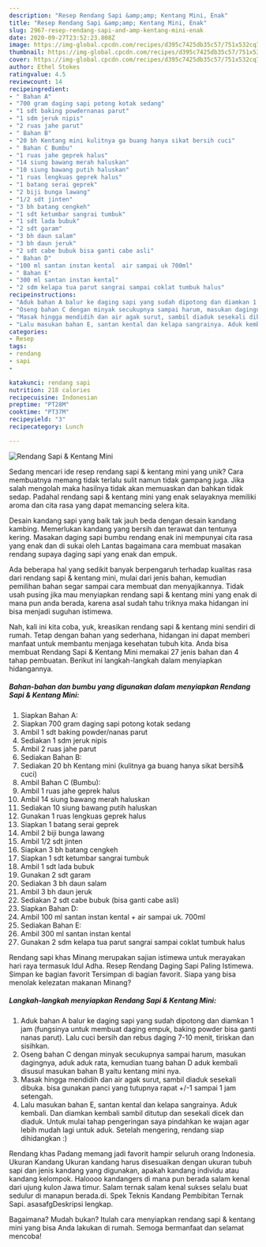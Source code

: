 ```yaml
---
description: "Resep Rendang Sapi &amp;amp; Kentang Mini, Enak"
title: "Resep Rendang Sapi &amp;amp; Kentang Mini, Enak"
slug: 2967-resep-rendang-sapi-and-amp-kentang-mini-enak
date: 2020-09-27T23:52:23.808Z
image: https://img-global.cpcdn.com/recipes/d395c7425db35c57/751x532cq70/rendang-sapi-kentang-mini-foto-resep-utama.jpg
thumbnail: https://img-global.cpcdn.com/recipes/d395c7425db35c57/751x532cq70/rendang-sapi-kentang-mini-foto-resep-utama.jpg
cover: https://img-global.cpcdn.com/recipes/d395c7425db35c57/751x532cq70/rendang-sapi-kentang-mini-foto-resep-utama.jpg
author: Ethel Stokes
ratingvalue: 4.5
reviewcount: 14
recipeingredient:
- " Bahan A"
- "700 gram daging sapi potong kotak sedang"
- "1 sdt baking powdernanas parut"
- "1 sdm jeruk nipis"
- "2 ruas jahe parut"
- " Bahan B"
- "20 bh Kentang mini kulitnya ga buang hanya sikat bersih cuci"
- " Bahan C Bumbu"
- "1 ruas jahe geprek halus"
- "14 siung bawang merah haluskan"
- "10 siung bawang putih haluskan"
- "1 ruas lengkuas geprek halus"
- "1 batang serai geprek"
- "2 biji bunga lawang"
- "1/2 sdt jinten"
- "3 bh batang cengkeh"
- "1 sdt ketumbar sangrai tumbuk"
- "1 sdt lada bubuk"
- "2 sdt garam"
- "3 bh daun salam"
- "3 bh daun jeruk"
- "2 sdt cabe bubuk bisa ganti cabe asli"
- " Bahan D"
- "100 ml santan instan kental  air sampai uk 700ml"
- " Bahan E"
- "300 ml santan instan kental"
- "2 sdm kelapa tua parut sangrai sampai coklat tumbuk halus"
recipeinstructions:
- "Aduk bahan A balur ke daging sapi yang sudah dipotong dan diamkan 1 jam (fungsinya untuk membuat daging empuk, baking powder bisa ganti nanas parut). Lalu cuci bersih dan rebus daging 7-10 menit, tiriskan dan sisihkan."
- "Oseng bahan C dengan minyak secukupnya sampai harum, masukan dagingnya, aduk aduk rata, kemudian tuang bahan D aduk kembali disusul masukan bahan B yaitu kentang mini nya."
- "Masak hingga mendidih dan air agak surut, sambil diaduk sesekali dibuka. bisa gunakan panci yang tutupnya rapat +/-1 sampai 1 jam setengah."
- "Lalu masukan bahan E, santan kental dan kelapa sangrainya. Aduk kembali. Dan diamkan kembali sambil ditutup dan sesekali dicek dan diaduk. Untuk mulai tahap pengeringan saya pindahkan ke wajan agar lebih mudah lagi untuk aduk. Setelah mengering, rendang siap dihidangkan :)"
categories:
- Resep
tags:
- rendang
- sapi
- 

katakunci: rendang sapi  
nutrition: 218 calories
recipecuisine: Indonesian
preptime: "PT28M"
cooktime: "PT37M"
recipeyield: "3"
recipecategory: Lunch

---
```



![Rendang Sapi &amp; Kentang Mini](https://img-global.cpcdn.com/recipes/d395c7425db35c57/751x532cq70/rendang-sapi-kentang-mini-foto-resep-utama.jpg)

Sedang mencari ide resep rendang sapi &amp; kentang mini yang unik? Cara membuatnya memang tidak terlalu sulit namun tidak gampang juga. Jika salah mengolah maka hasilnya tidak akan memuaskan dan bahkan tidak sedap. Padahal rendang sapi &amp; kentang mini yang enak selayaknya memiliki aroma dan cita rasa yang dapat memancing selera kita.

Desain kandang sapi yang baik tak jauh beda dengan desain kandang kambing. Memerlukan kandang yang bersih dan terawat dan tentunya kering. Masakan daging sapi bumbu rendang enak ini mempunyai cita rasa yang enak dan di sukai oleh Lantas bagaimana cara membuat masakan rendang supaya daging sapi yang enak dan empuk.

Ada beberapa hal yang sedikit banyak berpengaruh terhadap kualitas rasa dari rendang sapi &amp; kentang mini, mulai dari jenis bahan, kemudian pemilihan bahan segar sampai cara membuat dan menyajikannya. Tidak usah pusing jika mau menyiapkan rendang sapi &amp; kentang mini yang enak di mana pun anda berada, karena asal sudah tahu triknya maka hidangan ini bisa menjadi suguhan istimewa.


Nah, kali ini kita coba, yuk, kreasikan rendang sapi &amp; kentang mini sendiri di rumah. Tetap dengan bahan yang sederhana, hidangan ini dapat memberi manfaat untuk membantu menjaga kesehatan tubuh kita. Anda bisa membuat Rendang Sapi &amp; Kentang Mini memakai 27 jenis bahan dan 4 tahap pembuatan. Berikut ini langkah-langkah dalam menyiapkan hidangannya.

<!--inarticleads1-->

##### Bahan-bahan dan bumbu yang digunakan dalam menyiapkan Rendang Sapi &amp; Kentang Mini:

1. Siapkan  Bahan A:
1. Siapkan 700 gram daging sapi potong kotak sedang
1. Ambil 1 sdt baking powder/nanas parut
1. Sediakan 1 sdm jeruk nipis
1. Ambil 2 ruas jahe parut
1. Sediakan  Bahan B:
1. Sediakan 20 bh Kentang mini (kulitnya ga buang hanya sikat bersih&amp; cuci)
1. Ambil  Bahan C (Bumbu):
1. Ambil 1 ruas jahe geprek halus
1. Ambil 14 siung bawang merah haluskan
1. Sediakan 10 siung bawang putih haluskan
1. Gunakan 1 ruas lengkuas geprek halus
1. Siapkan 1 batang serai geprek
1. Ambil 2 biji bunga lawang
1. Ambil 1/2 sdt jinten
1. Siapkan 3 bh batang cengkeh
1. Siapkan 1 sdt ketumbar sangrai tumbuk
1. Ambil 1 sdt lada bubuk
1. Gunakan 2 sdt garam
1. Sediakan 3 bh daun salam
1. Ambil 3 bh daun jeruk
1. Sediakan 2 sdt cabe bubuk (bisa ganti cabe asli)
1. Siapkan  Bahan D:
1. Ambil 100 ml santan instan kental + air sampai uk. 700ml
1. Sediakan  Bahan E:
1. Ambil 300 ml santan instan kental
1. Gunakan 2 sdm kelapa tua parut sangrai sampai coklat tumbuk halus


Rendang sapi khas Minang merupakan sajian istimewa untuk merayakan hari raya termasuk Idul Adha. Resep Rendang Daging Sapi Paling Istimewa. Simpan ke bagian favorit Tersimpan di bagian favorit. Siapa yang bisa menolak kelezatan makanan Minang? 

<!--inarticleads2-->

##### Langkah-langkah menyiapkan Rendang Sapi &amp; Kentang Mini:

1. Aduk bahan A balur ke daging sapi yang sudah dipotong dan diamkan 1 jam (fungsinya untuk membuat daging empuk, baking powder bisa ganti nanas parut). Lalu cuci bersih dan rebus daging 7-10 menit, tiriskan dan sisihkan.
1. Oseng bahan C dengan minyak secukupnya sampai harum, masukan dagingnya, aduk aduk rata, kemudian tuang bahan D aduk kembali disusul masukan bahan B yaitu kentang mini nya.
1. Masak hingga mendidih dan air agak surut, sambil diaduk sesekali dibuka. bisa gunakan panci yang tutupnya rapat +/-1 sampai 1 jam setengah.
1. Lalu masukan bahan E, santan kental dan kelapa sangrainya. Aduk kembali. Dan diamkan kembali sambil ditutup dan sesekali dicek dan diaduk. Untuk mulai tahap pengeringan saya pindahkan ke wajan agar lebih mudah lagi untuk aduk. Setelah mengering, rendang siap dihidangkan :)


Rendang khas Padang memang jadi favorit hampir seluruh orang Indonesia. Ukuran Kandang Ukuran kandang harus disesuaikan dengan ukuran tubuh sapi dan jenis kandang yang digunakan, apakah kandang individu atau kandang kelompok. Haloooo kandangers di mana pun berada salam kenal dari ujung kulon Jawa timur. Salam ternak salam kenal sukses selalu buat sedulur di manapun berada.di. Spek Teknis Kandang Pembibitan Ternak Sapi. asasafgDeskripsi lengkap. 

Bagaimana? Mudah bukan? Itulah cara menyiapkan rendang sapi &amp; kentang mini yang bisa Anda lakukan di rumah. Semoga bermanfaat dan selamat mencoba!
